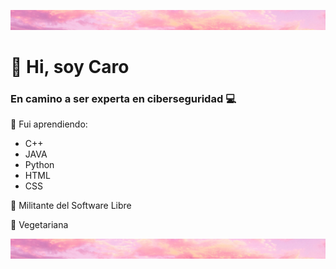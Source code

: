 ![Separador](/separador1.jpg)
# :wave: **Hi, soy Caro**
### **En camino a ser experta en ciberseguridad :computer:**
:dizzy: Fui aprendiendo: 
 - C++
 - JAVA
 - Python
 - HTML
 - CSS
 
 :sparkling_heart: Militante del Software Libre
 
 :seedling: Vegetariana 
 
 

![Separador](/separador1.jpg)
